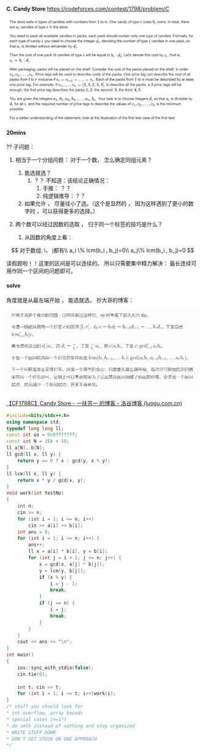 **C. Candy Store**
https://codeforces.com/contest/1798/problem/C

![image-20230418172833555](image-20230418172833555.png)

#### 20mins

?? 子问题：

1. 相当于一个分组问题： 对于一个数， 怎么确定同组元素？

   1. 能选就选？
      1. ？？ 不知道：该结论正确情况：
         1. 手推： ？？
         2. 纯逻辑推导：？？
   2. 如果允许 ， 尽量往小了选。（这个是显然的 ， 因为这样遇到了更小的数字时 ，可以获得更多的选择。）

2. 两个数可以经过因数的选取 ， 归于同一个标签的技巧是什么？

   1. 从因数的角度上看：

$$
对于数组: i， j都有\\
a_i \% lcm(b_i , b_j)=0\\
a_j\% lcm(b_i , b_j)=0
$$

读假题啦！！这里的区间是可以连续的。
所以只需要集中精力解决： 最长连续可用作同一个区间的问题即可。

#### solve

角度就是从最左端开始 ， 能选就选。
抄大哥的博客：

![image-20230418180545893](image-20230418180545893.png)

[【CF1798C】Candy Store - 一扶苏一 的博客 - 洛谷博客 (luogu.com.cn)](https://www.luogu.com.cn/blog/fusu2333/solution-cf1798c)

```cpp
#include<bits/stdc++.h>
using namespace std;
typedef long long ll;
const int oo = 0x0fffffff;
const int N = 1E6 + 10;
ll a[N], b[N];
ll gcd(ll x, ll y) {
	return y == 0 ? x : gcd(y, x % y);
}
ll lcm(ll x, ll y) {
	return x * y / gcd(x, y);
}
void work(int testNo)
{
	int n;
	cin >> n;
	for (int i = 1; i <= n; i++)
		cin >> a[i] >> b[i];
	int ans = 0;
	for (int i = 1; i <= n; i++) {
		ans++;
		ll x = a[i] * b[i], y = b[i];
		for (int j = i + 1; j <= n; j++) {
			x = gcd(x, a[j] * b[j]);
			y = lcm(y, b[j]);
			if (x % y) {
				i = j - 1;
				break;
			}
			if (j == n) {
				i = j;
				break;
			}
		}
	}
	cout << ans << "\n";
}
int main()
{
	ios::sync_with_stdio(false);
	cin.tie(0);

	int t; cin >> t;
	for (int i = 1; i <= t; i++)work(i);
}
/* stuff you should look for
* int overflow, array bounds
* special cases (n=1?)
* do smth instead of nothing and stay organized
* WRITE STUFF DOWN
* DON'T GET STUCK ON ONE APPROACH
*/
```
